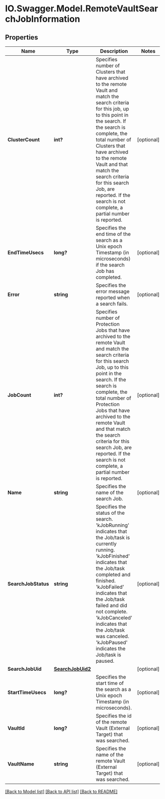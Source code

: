 # IO.Swagger.Model.RemoteVaultSearchJobInformation
## Properties

Name | Type | Description | Notes
------------ | ------------- | ------------- | -------------
**ClusterCount** | **int?** | Specifies number of Clusters that have archived to the remote Vault and match the search criteria for this job, up to this point in the search. If the search is complete, the total number of Clusters that have archived to the remote Vault and that match the search criteria for this search Job, are reported. If the search is not complete, a partial number is reported. | [optional] 
**EndTimeUsecs** | **long?** | Specifies the end time of the search as a Unix epoch Timestamp (in microseconds) if the search Job has completed. | [optional] 
**Error** | **string** | Specifies the error message reported when a search fails. | [optional] 
**JobCount** | **int?** | Specifies number of Protection Jobs that have archived to the remote Vault and match the search criteria for this search Job, up to this point in the search. If the search is complete, the total number of Protection Jobs that have archived to the remote Vault and that match the search criteria for this search Job, are reported. If the search is not complete, a partial number is reported. | [optional] 
**Name** | **string** | Specifies the name of the search Job. | [optional] 
**SearchJobStatus** | **string** | Specifies the status of the search. &#39;kJobRunning&#39; indicates that the Job/task is currently running. &#39;kJobFinished&#39; indicates that the Job/task completed and finished. &#39;kJobFailed&#39; indicates that the Job/task failed and did not complete. &#39;kJobCanceled&#39; indicates that the Job/task was canceled. &#39;kJobPaused&#39; indicates the Job/task is paused. | [optional] 
**SearchJobUid** | [**SearchJobUid2**](SearchJobUid2.md) |  | [optional] 
**StartTimeUsecs** | **long?** | Specifies the start time of the search as a Unix epoch Timestamp (in microseconds). | [optional] 
**VaultId** | **long?** | Specifies the id of the remote Vault (External Target) that was searched. | [optional] 
**VaultName** | **string** | Specifies the name of the remote Vault (External Target) that was searched. | [optional] 

[[Back to Model list]](../README.md#documentation-for-models) [[Back to API list]](../README.md#documentation-for-api-endpoints) [[Back to README]](../README.md)


